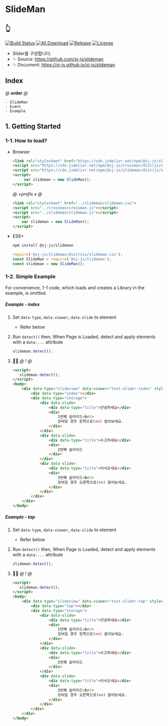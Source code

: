 # SlideMan
## 👆
[![Build Status](https://travis-ci.org/sj-js/slideman.svg?branch=master)](https://travis-ci.org/sj-js/slideman)
[![All Download](https://img.shields.io/github/downloads/sj-js/slideman/total.svg)](https://github.com/sj-js/slideman/releases)
[![Release](https://img.shields.io/github/release/sj-js/slideman.svg)](https://github.com/sj-js/slideman/releases)
[![License](https://img.shields.io/github/license/sj-js/slideman.svg)](https://github.com/sj-js/slideman/releases)

- Slider를 구성합니다.
- ✨ Source: https://github.com/sj-js/slideman
- ✨ Document: https://sj-js.github.io/sj-js/slideman



## Index
*@* **order** *@*
```
- SlideMan
- Event
- Example
```



## 1. Getting Started

### 1-1. How to load?
- Browser
    ```html
    <link rel="stylesheet" href="https://cdn.jsdelivr.net/npm/@sj-js/slideman/dist/css/slideman.min.css">
    <script src="https://cdn.jsdelivr.net/npm/@sj-js/crossman/dist/js/crossman.min.js"></script>
    <script src="https://cdn.jsdelivr.net/npm/@sj-js/slideman/dist/js/slideman.min.js"></script>
    <script>
         var slideman = new SlideMan();
    </script>
    ```
    *@* *+prefix* *x* *@* 
    ```html
    <link rel="stylesheet" href="../slideman/slideman.css">
    <script src="../crossman/crossman.js"></script>
    <script src="../slideman/slideman.js"></script>
    <script>
        var slideman = new SlideMan();
    </script>
    ```      
- ES6+
    ```bash
    npm install @sj-js/slideman
    ```
    ```js
    require('@sj-js/slideman/dist/css/slideman.css');
    const SlideMan = require('@sj-js/slideman');
    const slideman = new SlideMan();
    ```



### 1-2. Simple Example
For convenience, 1-1 code, which loads and creates a Library in the example, is omitted.

##### Example - index
1. Set `data-type`, `data-viewer`, `data-slide` to element
    - Refer below   
   
2. Run `detect()` then, When Page is Loaded, detect and apply elements with a `data-...` attribute    
   ```js
   slideman.detect();
   ```
   
3. 👨‍💻
    *@* *!* *@*
    ```html
    <script>
       slideman.detect();
    </script>
    <body>
        <div data-type="slideview" data-viewer="test-slider-index" style="width:300px; height:150px; border:1px solid black;">
            <div data-type="index"></div>
            <div data-type="storage">
                <div data-slide>
                    <div data-type="title">안녕하세요</div>
                    <div>
                        1번째 슬라이드<br/>
                        모바일 경우 왼쪽으로(<<) 쓸어보세요.
                    </div>
                </div>
                <div data-slide>
                    <div data-type="title">수고하세요</div>
                    <div>
                        2번째 슬라이드
                    </div>
                </div>
                <div data-slide>
                    <div data-type="title">어서오세요</div>
                    <div>
                        3번째 슬라이드<br/>
                        모바일 경우 오른쪽으로(>>) 쓸어보세요.
                    </div>
                </div>
            </div>
        </div>
    </body>
    ``` 

##### Example - tap
1. Set `data-type`, `data-viewer`, `data-slide` to element
    - Refer below
    
2. Run `detect()` then, When Page is Loaded, detect and apply elements with a `data-...` attribute    
   ```js
   slideman.detect();
   ```
    
3. 👨‍💻
    *@* *!* *@*
    ```html
    <script>
       slideman.detect();
    </script>
    <body>
        <div data-type="slideview" data-viewer="test-slider-tap" style="width:350px; height:150px; border:1px solid black;">
            <div data-type="tap"></div>
            <div data-type="storage">
                <div data-slide>
                    <div data-type="title">안녕하세요</div>
                    <div>
                        1번째 슬라이드<br/>
                        모바일 경우 왼쪽으로(<<) 쓸어보세요.
                    </div>
                </div>
                <div data-slide>
                    <div data-type="title">수고하세요</div>
                    <div>
                        2번째 슬라이드
                    </div>
                </div>
                <div data-slide>
                    <div data-type="title">어서오세요</div>
                    <div>
                        3번째 슬라이드<br/>
                        모바일 경우 오른쪽으로(>>) 쓸어보세요.
                    </div>
                </div>
            </div>
        </div>
    </body>
    ``` 
  
  